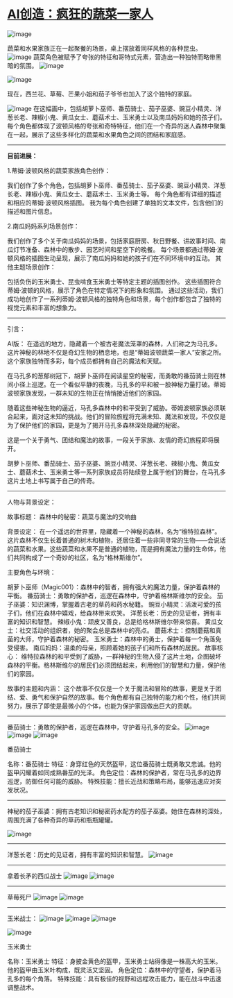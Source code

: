 # [AI创造：疯狂的蔬菜一家人     ](https://github.com/QiYongchuan/MyGitBlog/issues/33)

![image](https://github.com/QiYongchuan/MyGitBlog/assets/105039020/3f6e2a38-334b-4f41-8f73-1d81b90aeb28)

蔬菜和水果家族正在一起聚餐的场景，桌上摆放着同样风格的各种昆虫。
![image](https://github.com/QiYongchuan/MyGitBlog/assets/105039020/a015c068-3852-47fb-b5b3-52f625a2b6ee)
蔬菜角色被赋予了夸张的特征和哥特式元素，营造出一种独特而略带黑暗的氛围。
![image](https://github.com/QiYongchuan/MyGitBlog/assets/105039020/23a5adf9-2ee1-4ff5-9ad8-c2556cd10b38)

![image](https://github.com/QiYongchuan/MyGitBlog/assets/105039020/7ed0e3e1-b8a9-4d34-a334-76050b740f22)

现在，西兰花、草莓、芒果小姐和茄子爷爷也加入了这个独特的家庭。

![image](https://github.com/QiYongchuan/MyGitBlog/assets/105039020/4e213b33-a389-4aad-9108-4df38acb875b)
在这幅画中，包括胡萝卜巫师、番茄骑士、茄子巫婆、豌豆小精灵、洋葱长老、辣椒小鬼、黄瓜女士、蘑菇术士、玉米勇士以及南瓜妈妈和她的孩子们。每个角色都体现了波顿风格的夸张和奇特特征，他们在一个奇异的迷人森林中聚集在一起，展示了这些多样化的蔬菜和水果角色之间的团结和家庭感。

---

**目前进展：**

1.蒂姆·波顿风格的蔬菜家族角色创作：

我们创作了多个角色，包括胡萝卜巫师、番茄骑士、茄子巫婆、豌豆小精灵、洋葱长老、辣椒小鬼、黄瓜女士、蘑菇术士、玉米勇士等。
每个角色都有详细的描述和相应的蒂姆·波顿风格插图。
我为每个角色创建了单独的文本文件，包含他们的描述和图片信息。

2.南瓜妈妈系列场景创作：

我们创作了多个关于南瓜妈妈的场景，包括家庭厨房、秋日野餐、讲故事时间、南瓜灯节准备、森林中的散步、园艺时间和星空下的晚餐。
每个场景都通过蒂姆·波顿风格的插图生动呈现，展示了南瓜妈妈和她的孩子们在不同环境中的互动。
其他主题场景创作：

包括负伤的玉米勇士、昆虫啃食玉米勇士等特定主题的插图创作。
这些插图符合蒂姆·波顿的风格，展示了角色在特定情况下的形象和氛围。
通过这些活动，我们成功地创作了一系列蒂姆·波顿风格的独特角色和场景，每个创作都包含了独特的视觉元素和丰富的想象力。


---

引言：

AI版：
在遥远的地方，隐藏着一个被古老魔法笼罩的森林，人们称之为马孔多。这片神秘的林地不仅是奇幻生物的栖息地，也是“蒂姆波顿蔬菜一家人”安家之所。这个家族独特而多彩，每个成员都拥有自己的魔法和天赋。

在马孔多的葱郁树冠下，胡萝卜巫师在阅读星空的秘密，而勇敢的番茄骑士则在林间小径上巡逻。在一个看似平静的夜晚，马孔多的平和被一股神秘力量打破。蒂姆波顿家族发现，一群未知的生物正在悄悄接近他们的家园。

随着这些神秘生物的逼近，马孔多森林中的和平受到了威胁。蒂姆波顿家族必须联合起来，面对这未知的挑战。他们的冒险旅程将充满未知、魔法和发现，不仅仅是为了保护他们的家园，更是为了揭开马孔多森林深处隐藏的秘密。

这是一个关于勇气、团结和魔法的故事，一段关于家族、友情的奇幻旅程即将展开。


胡萝卜巫师、番茄骑士、茄子巫婆、豌豆小精灵、洋葱长老、辣椒小鬼、黄瓜女士、蘑菇术士、玉米勇士等一系列家族成员将陆续登上属于他们的舞台，在马孔多这片土地上书写属于自己的传奇。

---

人物与背景设定：

故事标题： 森林中的秘密：蔬菜与魔法的交响曲

背景设定：
在一个遥远的世界里，隐藏着一个神秘的森林，名为“维特拉森林”。这片森林不仅生长着普通的树木和植物，还居住着一些非同寻常的生物——会说话的蔬菜和水果。这些蔬菜和水果不是普通的植物，而是拥有魔法力量的生命体，他们共同构成了一个奇妙的社区，名为“格林斯维尔”。

主要角色与环境：

胡萝卜巫师（Magic001）：森林中的智者，拥有强大的魔法力量，保护着森林的平衡。
番茄骑士：勇敢的保护者，巡逻在森林中，守护着格林斯维尔的安全。
茄子巫婆：知识渊博，掌握着古老的草药和药水秘籍。
豌豆小精灵：活泼可爱的孩子们，他们在森林中嬉戏，给森林带来欢笑。
洋葱长老：历史的见证者，拥有丰富的知识和智慧。
辣椒小鬼：顽皮又善良，总是给格林斯维尔带来惊喜。
黄瓜女士：社交活动的组织者，她的聚会总是森林中的亮点。
蘑菇术士：控制蘑菇和真菌的大师，守护着森林的秘密。
玉米勇士：森林中的勇士，保护着每一个角落免受侵害。
南瓜妈妈：温柔的母亲，照顾着她的孩子们和所有森林的居民。
故事核心：
维特拉森林的和平受到了威胁，一群神秘的生物入侵了这片土地，企图破坏森林的平衡。格林斯维尔的居民们必须团结起来，利用他们的智慧和力量，保护他们的家园。

故事的主题和内涵：
这个故事不仅仅是一个关于魔法和冒险的故事，更是关于团结、爱、勇气和保护自然的故事。每个角色都有自己独特的能力和个性，他们共同努力，展示了即使是最微小的个体，也能为保护家园做出巨大的贡献。



---

番茄骑士：勇敢的保护者，巡逻在森林中，守护着马孔多的安全。
![image](https://github.com/QiYongchuan/MyGitBlog/assets/105039020/08538450-9dde-4f6b-95f5-25fd799fc90b)
![image](https://github.com/QiYongchuan/MyGitBlog/assets/105039020/658c1e45-eceb-4a74-9bbc-641a202a6bf9)
![image](https://github.com/QiYongchuan/MyGitBlog/assets/105039020/b5a5de4c-519d-447d-af81-983c0a0ef350)


番茄骑士

名称：番茄骑士
特征：身穿红色的天然盔甲，这位番茄骑士既勇敢又忠诚。他的盔甲闪耀着如同成熟番茄的光泽。
角色定位：森林的保护者，常在马孔多的边界巡逻，防御任何可能的威胁。
特殊技能：擅长近战和策略布局，能够迅速应对突发状况。

---

神秘的茄子巫婆：拥有古老知识和秘密药水配方的茄子巫婆。她住在森林的深处，周围充满了各种奇异的草药和瓶瓶罐罐。

![image](https://github.com/QiYongchuan/MyGitBlog/assets/105039020/af5509b3-bf8d-463e-accf-d868feb2d7a2)


---

洋葱长老：历史的见证者，拥有丰富的知识和智慧。
![image](https://github.com/QiYongchuan/MyGitBlog/assets/105039020/5ab0f80d-8629-4387-86d1-b2677e603fb8)


---

拿着长矛的西瓜战士
![image](https://github.com/QiYongchuan/MyGitBlog/assets/105039020/f2954e9e-78fe-41d7-a33b-01f45995d23f)
![image](https://github.com/QiYongchuan/MyGitBlog/assets/105039020/7edd1b1c-9cbe-4382-9aad-1233d2a9ae46)



---

草莓死尸
![image](https://github.com/QiYongchuan/MyGitBlog/assets/105039020/5dd42261-99af-49ed-b8b6-0cd552c73c37)
![image](https://github.com/QiYongchuan/MyGitBlog/assets/105039020/c2ec5172-82c2-4799-bb8c-0bb868c2ff99)


---

玉米战士：
![image](https://github.com/QiYongchuan/MyGitBlog/assets/105039020/061c21ca-bf9c-4244-a46a-deac62481961)
![image](https://github.com/QiYongchuan/MyGitBlog/assets/105039020/4832b8ef-e80a-4a4e-bceb-6a20cf1c6be6)
![image](https://github.com/QiYongchuan/MyGitBlog/assets/105039020/c8275495-8dda-4f61-8c05-de33feb77922)

![image](https://github.com/QiYongchuan/MyGitBlog/assets/105039020/6d9ba7d6-d968-4e3d-83a2-bc0180bfccfd)


玉米勇士

名称：玉米勇士
特征：身披金黄色的盔甲，玉米勇士站得像是一株高大的玉米。他的盔甲由玉米叶构成，既灵活又坚固。
角色定位：森林中的守望者，保护着马孔多的每个角落。
特殊技能：具有极佳的视野和远程攻击能力，能在战斗中迅速调整战术。
